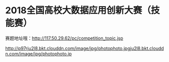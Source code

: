 # 2018全国高校大数据应用创新大赛（技能赛）

赛题地址哦：http://117.50.29.62/pc/competition_topic.jsp

http://p97rju2l8.bkt.clouddn.com/image/jpg/photophoto.jpgju2l8.bkt.clouddn.com/image/jpg/photophoto.jp
